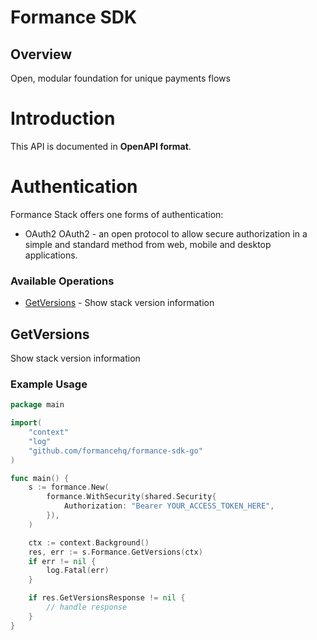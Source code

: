 # Formance SDK

## Overview

Open, modular foundation for unique payments flows

# Introduction
This API is documented in **OpenAPI format**.

# Authentication
Formance Stack offers one forms of authentication:
  - OAuth2
OAuth2 - an open protocol to allow secure authorization in a simple
and standard method from web, mobile and desktop applications.
<SecurityDefinitions />


### Available Operations

* [GetVersions](#getversions) - Show stack version information

## GetVersions

Show stack version information

### Example Usage

```go
package main

import(
	"context"
	"log"
	"github.com/formancehq/formance-sdk-go"
)

func main() {
    s := formance.New(
        formance.WithSecurity(shared.Security{
            Authorization: "Bearer YOUR_ACCESS_TOKEN_HERE",
        }),
    )

    ctx := context.Background()
    res, err := s.Formance.GetVersions(ctx)
    if err != nil {
        log.Fatal(err)
    }

    if res.GetVersionsResponse != nil {
        // handle response
    }
}
```

